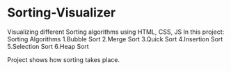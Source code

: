# Sorting-Visualizer
Visualizing different Sorting algorithms using HTML, CSS, JS
In this project:
      Sorting Algorithms
            1.Bubble Sort
            2.Merge Sort
            3.Quick Sort
            4.Insertion Sort
            5.Selection Sort
            6.Heap Sort

Project shows how sorting takes place.
